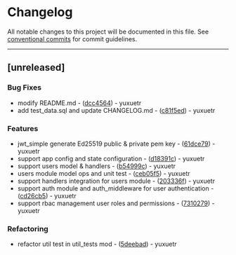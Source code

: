 # Changelog

All notable changes to this project will be documented in this file. See [conventional commits](https://www.conventionalcommits.org/) for commit guidelines.

---
## [unreleased]

### Bug Fixes

- modify README.md - ([dcc4564](https://github.com/yuxuetr/rust-template/commit/dcc456444905feabef4b38512761bafc928de604)) - yuxuetr
- add test_data.sql and update CHANGELOG.md - ([c81f5ed](https://github.com/yuxuetr/rust-template/commit/c81f5ed7dc06956ea8eb2d031bc4ab997e459b6d)) - yuxuetr

### Features

- jwt_simple generate Ed25519 public & private pem key - ([61dce79](https://github.com/yuxuetr/rust-template/commit/61dce79478a30171fc7e29050287f39a5ebba5b1)) - yuxuetr
- support app config and state configuration - ([d18391c](https://github.com/yuxuetr/rust-template/commit/d18391c01ae1851808b9d0c6946701766679cc0e)) - yuxuetr
- support users model & handlers - ([b54999c](https://github.com/yuxuetr/rust-template/commit/b54999c941e81a67f8684c5b2eb3321119c66434)) - yuxuetr
- users module model ops and unit test - ([ceb05f5](https://github.com/yuxuetr/rust-template/commit/ceb05f545ef013ee8572418af542baf0545d9c19)) - yuxuetr
- support handlers integration for users module - ([203336f](https://github.com/yuxuetr/rust-template/commit/203336f9aed62b3b081ac191e9ad5948237b9498)) - yuxuetr
- support auth module and auth_middleware for user authentication - ([cd26cb5](https://github.com/yuxuetr/rust-template/commit/cd26cb50b3399bbbedf5dbe9304cd23ede85b39b)) - yuxuetr
- support rbac management user roles and permissions - ([7310279](https://github.com/yuxuetr/rust-template/commit/73102792d55cc5e560bd1739ee9dcd0f660e2894)) - yuxuetr

### Refactoring

- refactor util test in util_tests mod - ([5deebad](https://github.com/yuxuetr/rust-template/commit/5deebad1706f4e82f8e9edd49452206cebbb2710)) - yuxuetr

<!-- generated by git-cliff -->
